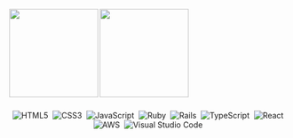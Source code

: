 <p align="center">
  <img align="left" height="160px" src="https://github-readme-stats.vercel.app/api?username=KRofLife&show_icons=true&theme=cobalt" />
  <img align="left" height="160px" src="https://github-readme-stats.vercel.app/api/top-langs/?username=KRofLife&theme=cobalt" />
</p>
<br /><br /><br /><br /><br /><br /><br /><br /><br /><br />


<p align="center">
<img alt="HTML5" src="https://img.shields.io/badge/html5-%23E34F26.svg?style=for-the-badge&logo=html5&logoColor=white" />&nbsp;
<img alt="CSS3" src="https://img.shields.io/badge/css3-%231572B6.svg?style=for-the-badge&logo=css3&logoColor=white" />&nbsp;
<img alt="JavaScript" src="https://img.shields.io/badge/JavaScript-F7DF1E?style=for-the-badge&logo=javascript&logoColor=black" />&nbsp;
<img alt="Ruby" src="https://img.shields.io/badge/ruby-%23CC342D.svg?style=for-the-badge&logo=ruby&logoColor=white" />&nbsp;
<img alt="Rails" src="https://img.shields.io/badge/rails-%23CC0000.svg?style=for-the-badge&logo=ruby-on-rails&logoColor=white" />&nbsp;
<img alt="TypeScript" src="https://img.shields.io/badge/typescript-%23007ACC.svg?style=for-the-badge&logo=typescript&logoColor=white" />&nbsp;
<img alt="React" src="https://img.shields.io/badge/react-%2320232a.svg?style=for-the-badge&logo=react&logoColor=%2361DAFB" />&nbsp;
<img alt="AWS" src="https://img.shields.io/badge/AWS-%23FF9900.svg?style=for-the-badge&logo=amazon-aws&logoColor=white" />&nbsp;
<img alt="Visual Studio Code" src="https://img.shields.io/badge/Visual%20Studio%20Code-0078d7.svg?style=for-the-badge&logo=visual-studio-code&logoColor=white" />&nbsp;
</p>

